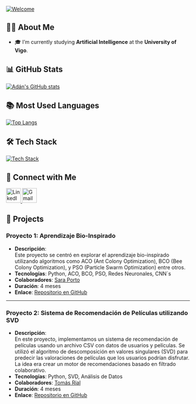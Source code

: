 [![Welcome](https://readme-typing-svg.demolab.com?font=Fira+Code&pause=1000&color=0000FF&width=435&lines=Journey+Before+Destination)](https://git.io/typing-svg)

## 🧙‍♂️ About Me

- 🎓 I’m currently studying **Artificial Intelligence** at the **University of Vigo**.

## 📊 GitHub Stats

<p align="left">
  <a href="https://github.com/AdanAgr">
    <img src="https://github-readme-stats.vercel.app/api?username=AdanAgr&show_icons=true&theme=transparent" alt="Adán's GitHub stats"/>
  </a>
</p>

## 📚 Most Used Languages

<p align="left">
  <a href="https://github.com/AdanAgr">
    <img src="https://github-readme-stats.vercel.app/api/top-langs/?username=AdanAgr&layout=compact&theme=transparent&title_color=0000FF&text_color=001000" alt="Top Langs"/>
  </a>
</p>

## 🛠️ Tech Stack

<p align="left">
  <a href="https://skillicons.dev">
    <img src="https://skillicons.dev/icons?i=python,vscode,sklearn,java" alt="Tech Stack" />
  </a>
</p>

## 🤝 Connect with Me

<p align="left">
  <a href="https://www.linkedin.com/in/ad%C3%A1n-gonz%C3%A1lez-rodr%C3%ADguez-a38786263/">
    <img src="https://skillicons.dev/icons?i=linkedin" alt="LinkedIn" width="40" height="40"/>
  </a>
  <a href="mailto:adan.rozaguez@gmail.com">
    <img src="https://skillicons.dev/icons?i=gmail" alt="Gmail" width="40" height="40"/>
  </a>
</p>

## 🚀 Projects

### **Proyecto 1: Aprendizaje Bio-Inspirado**  
- **Descripción**:  
Este proyecto se centró en explorar el aprendizaje bio-inspirado utilizando algoritmos como ACO (Ant Colony Optimization), BCO (Bee Colony Optimization), y PSO (Particle Swarm Optimization) entre otros.  
- **Tecnologías**: Python, ACO, BCO, PSO, Redes Neuronales, CNN´s
- **Colaboradores**: [Sara Porto](https://github.com/saraportto)  
- **Duración**: 4 meses  
- **Enlace**: [Repositorio en GitHub](https://github.com/AdanAgr/APAU_BIO)

---

### **Proyecto 2: Sistema de Recomendación de Películas utilizando SVD**  
- **Descripción**:  
En este proyecto, implementamos un sistema de recomendación de películas usando un archivo CSV con datos de usuarios y películas. Se utilizó el algoritmo de descomposición en valores singulares (SVD) para predecir las valoraciones de películas que los usuarios podrían disfrutar. La idea era crear un motor de recomendaciones basado en filtrado colaborativo.  
- **Tecnologías**: Python, SVD, Análisis de Datos  
- **Colaboradores**: [Tomás Rial](https://github.com/tomasrial46)  
- **Duración**: 4 meses  
- **Enlace**: [Repositorio en GitHub](https://github.com/AdanAgr/RAIN)
